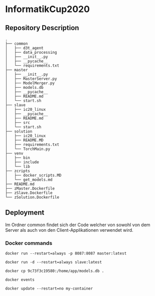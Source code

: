 # InformatikCup2020

## Repository Description
```
.
├── common
│   ├── d3t_agent
│   ├── data_processing
│   ├── __init__.py
│   ├── __pycache__
│   └── requirements.txt
├── master
│   ├── __init__.py
│   ├── MasterServer.py
│   ├── ModelMerger.py
│   ├── models.db
│   ├── __pycache__
│   ├── README.md
│   └── start.sh
├── slave
│   ├── ic20_linux
│   ├── __pycache__
│   ├── README.md
│   ├── src
│   └── start.sh
├── solution
│   ├── ic20_linux
│   ├── README.MD
│   ├── requirements.txt
│   └── TorchMain.py
├── venv
│   ├── bin
│   ├── include
│   └── lib
├── zcripts
│   ├── docker_scripts.MD
│   └── get_models.md
├── README.md
├── zMaster.Dockerfile
├── zSlave.Dockerfile
└── zSolution.Dockerfile

```  

## Deployment

Im Ordner common findet sich der Code welcher von sowohl von dem Server
als auch von den Client-Applikationen verwendet wird.

### Docker commands
```
docker run --restart=always -p 8087:8087 master:latest
```
```
docker run -d --restart=always slave:latest
```
```
docker cp 9c73f3c19580:/home/app/models.db .
```
```
docker events
```
```
docker update --restart=no my-container
```
